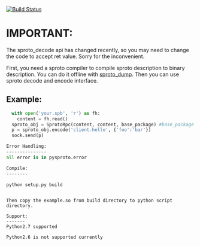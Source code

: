 [![Build Status](https://travis-ci.org/spin6lock/python-sproto.svg?branch=master)](https://travis-ci.org/spin6lock/python-sproto)

IMPORTANT:
==========
The sproto_decode api has changed recently, so you may need to change the code to accept ret value. Sorry for the inconvenient.

First, you need a sproto compiler to compile sproto
description to binary description. You can do it offline with [sproto_dump](https://github.com/lvzixun/sproto_dump).
Then you can use sproto decode and encode interface.

Example:
----------

```python
  with open('your.spb', 'r') as fh:
    content = fh.read()
  sproto_obj = SprotoRpc(content, content, base_package) #base_package is your package struct name
  p = sproto_obj.encode('client.hello', {'foo':'bar'})
  sock.send(p)

Error Handling:
---------------
all error is in pysproto.error

Compile:
--------

```
    python setup.py build
```
    
Then copy the example.so from build directory to python script directory.

Support:
-------
Python2.7 supported

Python2.6 is not supported currently
